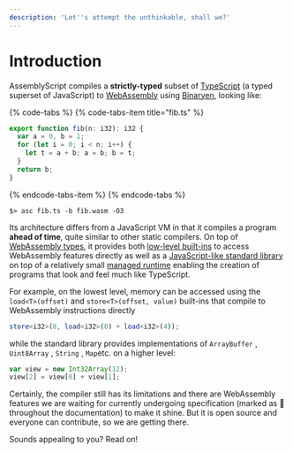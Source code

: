 ```yaml
---
description: 'Let''s attempt the unthinkable, shall we?'
---
```


# Introduction

AssemblyScript compiles a **strictly-typed** subset of [TypeScript](https://www.typescriptlang.org) \(a typed superset of JavaScript\) to [WebAssembly](https://webassembly.org) using [Binaryen](https://github.com/WebAssembly/binaryen), looking like:

{% code-tabs %}
{% code-tabs-item title="fib.ts" %}
```typescript
export function fib(n: i32): i32 {
  var a = 0, b = 1;
  for (let i = 0; i < n; i++) {
    let t = a + b; a = b; b = t;
  }
  return b;
}
```
{% endcode-tabs-item %}
{% endcode-tabs %}

```text
$> asc fib.ts -b fib.wasm -O3
```

Its architecture differs from a JavaScript VM in that it compiles a program **ahead of time**, quite similar to other static compilers. On top of [WebAssembly types](basics/types.md), it provides both [low-level built-ins](basics/environment.md) to access WebAssembly features directly as well as a [JavaScript-like standard library](details/standard-library/) on top of a relatively small [managed runtime](details/runtime.md) enabling the creation of programs that look and feel much like TypeScript.

For example, on the lowest level, memory can be accessed using the `load<T>(offset)` and `store<T>(offset, value)` built-ins that compile to WebAssembly instructions directly

```typescript
store<i32>(8, load<i32>(0) + load<i32>(4));
```

while the standard library provides implementations of `ArrayBuffer` , `Uint8Array` , `String` , `Map`etc. on a higher level:

```typescript
var view = new Int32Array(12);
view[2] = view[0] + view[1];
```

Certainly, the compiler still has its limitations and there are WebAssembly features we are waiting for currently undergoing specification \(marked as 🦄 throughout the documentation\) to make it shine. But it is open source and everyone can contribute, so we are getting there.

Sounds appealing to you? Read on!

